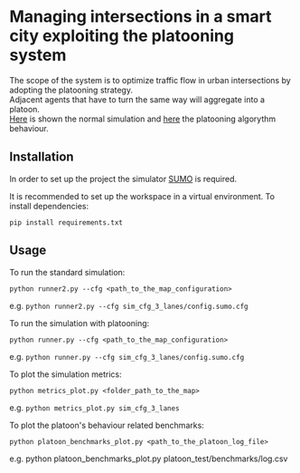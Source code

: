 # Managing intersections in a smart city exploiting the platooning system
The scope of the system is to optimize traffic flow in urban intersections by adopting the platooning strategy.  
Adjacent agents that have to turn the same way will aggregate into a platoon.  
[Here](./assets/clips/standard_simulation.zip) is shown the normal simulation and [here](./assets/clips/simulation_with_platooning.zip) the platooning algorythm behaviour.

## Installation
In order to set up the project the simulator [SUMO](https://eclipse.dev/sumo/) is required.

It is recommended to set up the workspace in a virtual environment.
To install dependencies:
```
pip install requirements.txt
```

## Usage
To run the standard simulation:
```
python runner2.py --cfg <path_to_the_map_configuration>
```
e.g. `python runner2.py --cfg sim_cfg_3_lanes/config.sumo.cfg`

To run the simulation with platooning:
```
python runner.py --cfg <path_to_the_map_configuration>
```
e.g. `python runner.py --cfg sim_cfg_3_lanes/config.sumo.cfg`

To plot the simulation metrics:
```
python metrics_plot.py <folder_path_to_the_map>
```
e.g. `python metrics_plot.py sim_cfg_3_lanes`

To plot the platoon's behaviour related benchmarks:
```
python platoon_benchmarks_plot.py <path_to_the_platoon_log_file>
```
e.g. python platoon_benchmarks_plot.py platoon_test/benchmarks/log.csv